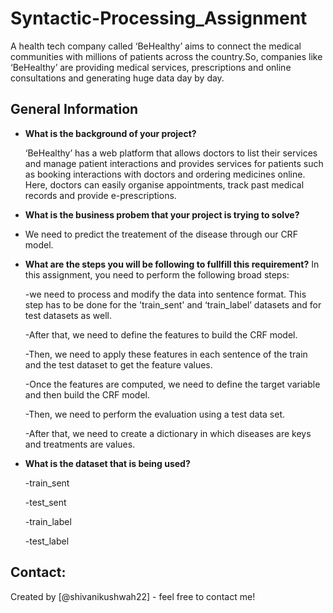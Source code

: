 # Syntactic-Processing_Assignment
A health tech company called ‘BeHealthy’ aims to connect the medical communities with millions of patients across the country.So, companies like ‘BeHealthy’ are providing medical services, prescriptions and online consultations and generating huge data day by day.

## General Information
- **What is the background of your project?**
  
  ‘BeHealthy’ has a web platform that allows doctors to list their services and manage patient interactions and provides services for patients such as booking interactions with doctors and ordering medicines online. Here, doctors can easily organise appointments, track past medical records and provide e-prescriptions.

- **What is the business probem that your project is trying to solve?**
- 
  We need to predict the treatement of the disease through our CRF model.
  
- **What are the steps you will be following to fullfill this requirement?**
  In this assignment, you need to perform the following broad steps:
  
  -we need to process and modify the data into sentence format. This step has to be done for the 'train_sent' and ‘train_label’ datasets and for test datasets as well.
  
  -After that, we need to define the features to build the CRF model.
  
  -Then, we need to apply these features in each sentence of the train and the test dataset to get the feature values.
  
  -Once the features are computed, we need to define the target variable and then build the CRF model.
  
  -Then, we need to perform the evaluation using a test data set.
  
  -After that, we need to create a dictionary in which diseases are keys and treatments are values.

- **What is the dataset that is being used?**
  
  -train_sent
  
  -test_sent
  
  -train_label
  
  -test_label


## Contact:
Created by [@shivanikushwah22] - feel free to contact me!
